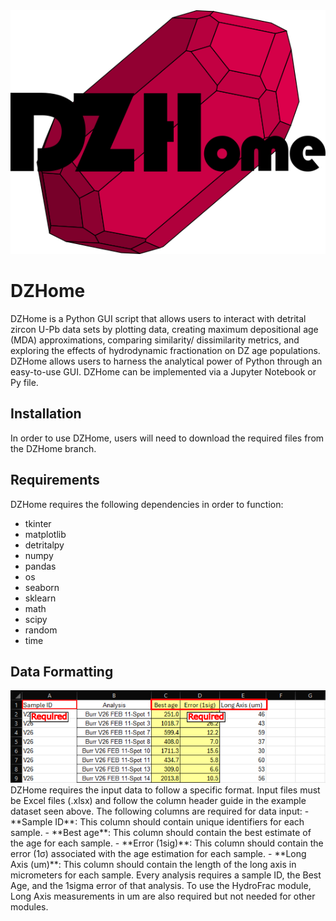 <div align="center">
  <img src="DZHome%20Logo%20V1%20no%20shade.png" alt="DZHome Logo">
</div>

# DZHome

DZHome is a Python GUI script that allows users to interact with detrital zircon U-Pb data sets by plotting data, creating maximum depositional age (MDA) approximations, comparing similarity/ dissimilarity metrics, and exploring the effects of hydrodynamic fractionation on DZ age populations. DZHome allows users to harness the analytical power of Python through an easy-to-use GUI. DZHome can be implemented via a Jupyter Notebook or Py file. 

## Installation
In order to use DZHome, users will need to download the required files from the DZHome branch. 

## Requirements
DZHome requires the following dependencies in order to function:
- tkinter
- matplotlib
- detritalpy
- numpy
- pandas
- os
- seaborn
- sklearn
- math
- scipy
- random
- time

## Data Formatting
<div align="center">
  <img src="Data%20Formatting%20Example.png" alt="Formatting Example">
</div>
DZHome requires the input data to follow a specific format. Input files must be Excel files (.xlsx) and follow the column header guide in the example dataset seen above. The following columns are required for data input:
- **Sample ID**: This column should contain unique identifiers for each sample.
- **Best age**: This column should contain the best estimate of the age for each sample.
- **Error (1sig)**: This column should contain the error (1σ) associated with the age estimation for each sample.
- **Long Axis (um)**: This column should contain the length of the long axis in micrometers for each sample.
 Every analysis requires a sample ID, the Best Age, and the 1sigma error of that analysis. To use the HydroFrac module, Long Axis measurements in um are also required but not needed for other modules.
